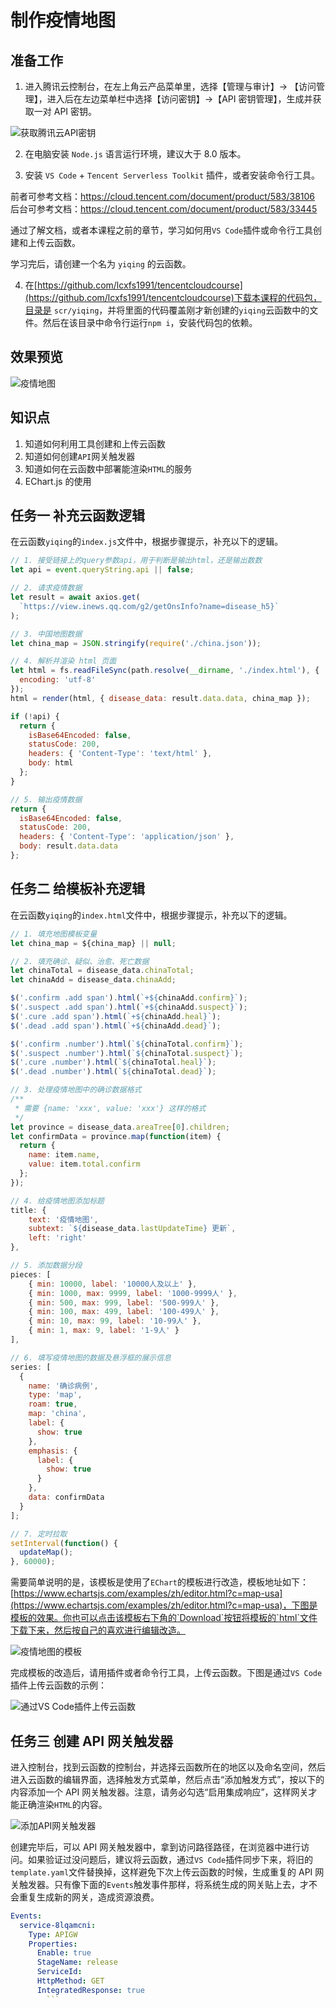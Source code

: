 # 制作疫情地图

## 准备工作

1. 进入腾讯云控制台，在左上角云产品菜单里，选择【管理与审计】-> 【访问管理】，进入后在左边菜单栏中选择【访问密钥】->【API 密钥管理】，生成并获取一对 API 密钥。

![获取腾讯云API密钥](https://camo.githubusercontent.com/89a1dd621bc76992d556458a4556ae5ad2fdd5f2/68747470733a2f2f61736b2e71636c6f7564696d672e636f6d2f64726166742f313031313631382f676570653077626163332e706e67)

2. 在电脑安装 `Node.js` 语言运行环境，建议大于 8.0 版本。

3. 安装 `VS Code` + `Tencent Serverless Toolkit` 插件，或者安装命令行工具。

前者可参考文档：https://cloud.tencent.com/document/product/583/38106
后台可参考文档：https://cloud.tencent.com/document/product/583/33445

通过了解文档，或者本课程之前的章节，学习如何用`VS Code`插件或命令行工具创建和上传云函数。

学习完后，请创建一个名为 `yiqing` 的云函数。

4. 在[https://github.com/lcxfs1991/tencentcloudcourse](https://github.com/lcxfs1991/tencentcloudcourse)下载本课程的代码包，目录是 `scr/yiqing`，并将里面的代码覆盖刚才新创建的`yiqing`云函数中的文件。然后在该目录中命令行运行`npm i`，安装代码包的依赖。

## 效果预览

![疫情地图](https://user-images.githubusercontent.com/3348398/73936655-44c79b00-491e-11ea-8bb1-aada7aa08cfa.png)

## 知识点

1. 知道如何利用工具创建和上传云函数
2. 知道如何创建`API`网关触发器
3. 知道如何在云函数中部署能渲染`HTML`的服务
4. EChart.js 的使用

## 任务一 补充云函数逻辑

在云函数`yiqing`的`index.js`文件中，根据步骤提示，补充以下的逻辑。

```js
// 1. 接受链接上的query参数api，用于判断是输出html，还是输出数数
let api = event.queryString.api || false;

// 2. 请求疫情数据
let result = await axios.get(
  `https://view.inews.qq.com/g2/getOnsInfo?name=disease_h5}`
);

// 3. 中国地图数据
let china_map = JSON.stringify(require('./china.json'));

// 4. 解析并渲染 html 页面
let html = fs.readFileSync(path.resolve(__dirname, './index.html'), {
  encoding: 'utf-8'
});
html = render(html, { disease_data: result.data.data, china_map });

if (!api) {
  return {
    isBase64Encoded: false,
    statusCode: 200,
    headers: { 'Content-Type': 'text/html' },
    body: html
  };
}

// 5. 输出疫情数据
return {
  isBase64Encoded: false,
  statusCode: 200,
  headers: { 'Content-Type': 'application/json' },
  body: result.data.data
};
```

## 任务二 给模板补充逻辑

在云函数`yiqing`的`index.html`文件中，根据步骤提示，补充以下的逻辑。

```js
// 1. 填充地图模板变量
let china_map = ${china_map} || null;
```

```js
// 2. 填充确诊、疑似、治愈、死亡数据
let chinaTotal = disease_data.chinaTotal;
let chinaAdd = disease_data.chinaAdd;

$('.confirm .add span').html(`+${chinaAdd.confirm}`);
$('.suspect .add span').html(`+${chinaAdd.suspect}`);
$('.cure .add span').html(`+${chinaAdd.heal}`);
$('.dead .add span').html(`+${chinaAdd.dead}`);

$('.confirm .number').html(`${chinaTotal.confirm}`);
$('.suspect .number').html(`${chinaTotal.suspect}`);
$('.cure .number').html(`${chinaTotal.heal}`);
$('.dead .number').html(`${chinaTotal.dead}`);
```

```js
// 3. 处理疫情地图中的确诊数据格式
/**
 * 需要 {name: 'xxx', value: 'xxx'} 这样的格式
 */
let province = disease_data.areaTree[0].children;
let confirmData = province.map(function(item) {
  return {
    name: item.name,
    value: item.total.confirm
  };
});
```

```js
// 4. 给疫情地图添加标题
title: {
    text: '疫情地图',
    subtext: `${disease_data.lastUpdateTime} 更新`,
    left: 'right'
},
```

```js
// 5. 添加数据分段
pieces: [
    { min: 10000, label: '10000人及以上' },
    { min: 1000, max: 9999, label: '1000-9999人' },
    { min: 500, max: 999, label: '500-999人' },
    { min: 100, max: 499, label: '100-499人' },
    { min: 10, max: 99, label: '10-99人' },
    { min: 1, max: 9, label: '1-9人' }
],
```

```js
// 6. 填写疫情地图的数据及悬浮框的展示信息
series: [
  {
    name: '确诊病例',
    type: 'map',
    roam: true,
    map: 'china',
    label: {
      show: true
    },
    emphasis: {
      label: {
        show: true
      }
    },
    data: confirmData
  }
];
```

```js
// 7. 定时拉取
setInterval(function() {
  updateMap();
}, 60000);
```

需要简单说明的是，该模板是使用了`EChart`的模板进行改造，模板地址如下：[https://www.echartsjs.com/examples/zh/editor.html?c=map-usa](https://www.echartsjs.com/examples/zh/editor.html?c=map-usa)，下图是模板的效果。你也可以点击该模板右下角的`Download`按钮将模板的`html`文件下载下来，然后按自己的喜欢进行编辑改造。

![疫情地图的模板](https://user-images.githubusercontent.com/3348398/73943593-fae5b180-492b-11ea-859e-bdb0f49e3cde.png)

完成模板的改造后，请用插件或者命令行工具，上传云函数。下图是通过`VS Code`插件上传云函数的示例：

![通过`VS Code`插件上传云函数](https://user-images.githubusercontent.com/3348398/73943865-819a8e80-492c-11ea-9bb1-969220c13b3b.png)

## 任务三 创建 API 网关触发器

进入控制台，找到云函数的控制台，并选择云函数所在的地区以及命名空间，然后进入云函数的编辑界面，选择触发方式菜单，然后点击“添加触发方式”，按以下的内容添加一个 API 网关触发器。注意，请务必勾选“启用集成响应”，这样网关才能正确渲染`HTML`的内容。

![添加API网关触发器](https://user-images.githubusercontent.com/3348398/73863542-37a5a000-487b-11ea-9961-ecd34f709f6b.png)

创建完毕后，可以 API 网关触发器中，拿到访问路径路径，在浏览器中进行访问。如果验证过没问题后，建议将云函数，通过`VS Code`插件同步下来，将旧的`template.yaml`文件替换掉，这样避免下次上传云函数的时候，生成重复的 API 网关触发器。只有像下面的`Events`触发事件那样，将系统生成的网关贴上去，才不会重复生成新的网关，造成资源浪费。

````yaml
Events:
  service-8lqamcni:
    Type: APIGW
    Properties:
      Enable: true
      StageName: release
      ServiceId:
      HttpMethod: GET
      IntegratedResponse: true
        ```
````
